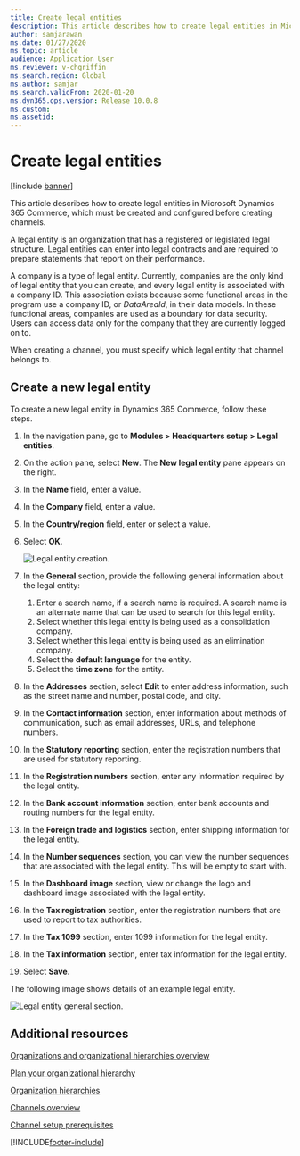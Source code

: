 ```yaml
---
title: Create legal entities
description: This article describes how to create legal entities in Microsoft Dynamics 365 Commerce, which must be created and configured before creating channels.
author: samjarawan
ms.date: 01/27/2020
ms.topic: article
audience: Application User
ms.reviewer: v-chgriffin
ms.search.region: Global
ms.author: samjar
ms.search.validFrom: 2020-01-20
ms.dyn365.ops.version: Release 10.0.8
ms.custom: 
ms.assetid: 
---
```

# Create legal entities

[!include [banner](includes/banner.md)]

This article describes how to create legal entities in Microsoft Dynamics 365 Commerce, which must be created and configured before creating channels.

A legal entity is an organization that has a registered or legislated legal structure. Legal entities can enter into legal contracts and are required to prepare statements that report on their performance.

A company is a type of legal entity. Currently, companies are the only kind of legal entity that you can create, and every legal entity is associated with a company ID. This association exists because some functional areas in the program use a company ID, or *DataAreaId*, in their data models. In these functional areas, companies are used as a boundary for data security. Users can access data only for the company that they are currently logged on to. 

When creating a channel, you must specify which legal entity that channel belongs to.

## Create a new legal entity

To create a new legal entity in Dynamics 365 Commerce, follow these steps.

1. In the navigation pane, go to  **Modules \> Headquarters setup \> Legal entities**.
1. On the action pane, select **New**. The **New legal entity** pane appears on the right.
1. In the **Name** field, enter a value.
1. In the **Company** field, enter a value.
1. In the **Country/region** field, enter or select a value.
1. Select **OK**. 

   ![Legal entity creation.](media/legal-entities.png)

1. In the **General** section, provide the following general information about the legal entity: 
   1. Enter a search name, if a search name is required. A search name is an alternate name that can be used to search for this legal entity. 
   1. Select whether this legal entity is being used as a consolidation company.
   1. Select whether this legal entity is being used as an elimination company. 
   1. Select the **default language** for the entity. 
   1. Select the **time zone** for the entity.
1. In the **Addresses** section, select **Edit** to enter address information, such as the street name and number, postal code, and city.
1. In the **Contact information** section, enter information about methods of communication, such as email addresses, URLs, and telephone numbers.
1. In the **Statutory reporting** section, enter the registration numbers that are used for statutory reporting.
1. In the **Registration numbers** section, enter any information required by the legal entity.
1. In the **Bank account information** section, enter bank accounts and routing numbers for the legal entity.
1. In the **Foreign trade and logistics** section, enter shipping information for the legal entity.
1. In the **Number sequences** section, you can view the number sequences that are associated with the legal entity. This will be empty to start with.
1. In the **Dashboard image** section, view or change the logo and dashboard image associated with the legal entity.
1. In the **Tax registration** section, enter the registration numbers that are used to report to tax authorities.
1. In the **Tax 1099** section, enter 1099 information for the legal entity.
1. In the **Tax information** section, enter tax information for the legal entity.
1. Select **Save**.

The following image shows details of an example legal entity.

![Legal entity general section.](media/legal-entities-general.png)
   
## Additional resources

[Organizations and organizational hierarchies overview](../fin-ops-core/fin-ops/organization-administration/organizations-organizational-hierarchies.md?toc=/dynamics365/commerce/toc.json)

[Plan your organizational hierarchy](../fin-ops-core/fin-ops/organization-administration/plan-organizational-hierarchy.md?toc=/dynamics365/commerce/toc.json)

[Organization hierarchies](channels-org-hierarchies.md)

[Channels overview](channels-overview.md)

[Channel setup prerequisites](channels-prerequisites.md)


[!INCLUDE[footer-include](../includes/footer-banner.md)]
